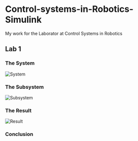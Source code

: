 # Control-systems-in-Robotics-Simulink
My work for the Laborator at Control Systems in Robotics


## Lab 1

### The System

![System](https://i.ibb.co/TcP5RvM/system.png)

### The Subsystem

![Subsystem](https://i.ibb.co/12z4nCQ/subsystem.png)

### The Result

![Result](https://i.ibb.co/93zk0nV/result.png)

### Conclusion

